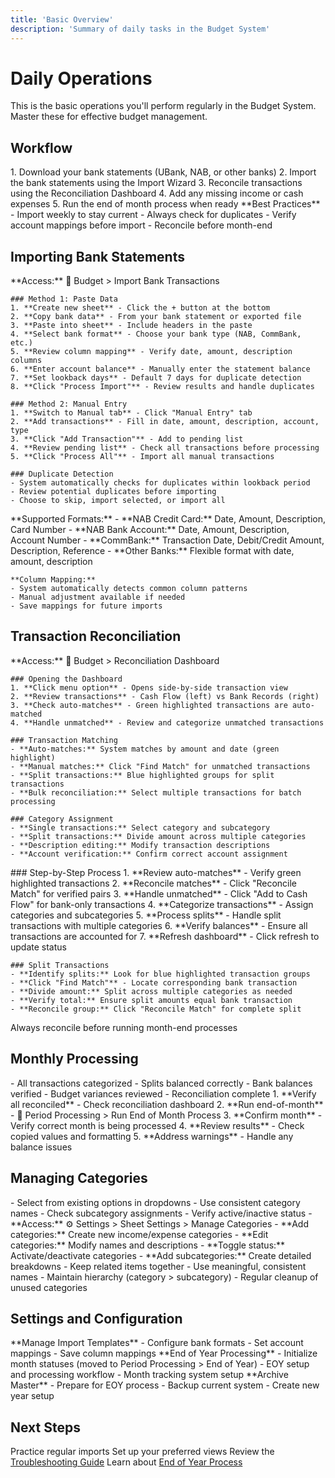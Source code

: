```yaml
---
title: 'Basic Overview'
description: 'Summary of daily tasks in the Budget System'
---
```


# Daily Operations

<Note>
  This is the basic operations you'll perform regularly in the Budget
  System. Master these for effective budget management.
</Note>

## Workflow

<Steps>
  1. Download your bank statements (UBank, NAB, or other banks)
  2. Import the bank statements using the Import Wizard
  3. Reconcile transactions using the Reconciliation Dashboard
  4. Add any missing income or cash expenses
  5. Run the end of month process when ready
</Steps>

<Tip>
  **Best Practices** - Import weekly to stay current - Always check for
  duplicates - Verify account mappings before import - Reconcile before month-end
</Tip>

## Importing Bank Statements

<AccordionGroup>
  <Accordion title="Import Bank Transactions" icon="file-import">
    **Access:** 🏦 Budget > Import Bank Transactions

    ### Method 1: Paste Data
    1. **Create new sheet** - Click the + button at the bottom
    2. **Copy bank data** - From your bank statement or exported file
    3. **Paste into sheet** - Include headers in the paste
    4. **Select bank format** - Choose your bank type (NAB, CommBank, etc.)
    5. **Review column mapping** - Verify date, amount, description columns
    6. **Enter account balance** - Manually enter the statement balance
    7. **Set lookback days** - Default 7 days for duplicate detection
    8. **Click "Process Import"** - Review results and handle duplicates

    ### Method 2: Manual Entry
    1. **Switch to Manual tab** - Click "Manual Entry" tab
    2. **Add transactions** - Fill in date, amount, description, account, type
    3. **Click "Add Transaction"** - Add to pending list
    4. **Review pending list** - Check all transactions before processing
    5. **Click "Process All"** - Import all manual transactions

    ### Duplicate Detection
    - System automatically checks for duplicates within lookback period
    - Review potential duplicates before importing
    - Choose to skip, import selected, or import all
  </Accordion>

  <Accordion title="Bank Format Support" icon="bank">
    **Supported Formats:**
    - **NAB Credit Card:** Date, Amount, Description, Card Number
    - **NAB Bank Account:** Date, Amount, Description, Account Number
    - **CommBank:** Transaction Date, Debit/Credit Amount, Description, Reference
    - **Other Banks:** Flexible format with date, amount, description

    **Column Mapping:**
    - System automatically detects common column patterns
    - Manual adjustment available if needed
    - Save mappings for future imports
  </Accordion>
</AccordionGroup>

## Transaction Reconciliation

<AccordionGroup>
  <Accordion title="Reconciliation Dashboard" icon="check-double">
    **Access:** 🏦 Budget > Reconciliation Dashboard

    ### Opening the Dashboard
    1. **Click menu option** - Opens side-by-side transaction view
    2. **Review transactions** - Cash Flow (left) vs Bank Records (right)
    3. **Check auto-matches** - Green highlighted transactions are auto-matched
    4. **Handle unmatched** - Review and categorize unmatched transactions

    ### Transaction Matching
    - **Auto-matches:** System matches by amount and date (green highlight)
    - **Manual matches:** Click "Find Match" for unmatched transactions
    - **Split transactions:** Blue highlighted groups for split transactions
    - **Bulk reconciliation:** Select multiple transactions for batch processing

    ### Category Assignment
    - **Single transactions:** Select category and subcategory
    - **Split transactions:** Divide amount across multiple categories
    - **Description editing:** Modify transaction descriptions
    - **Account verification:** Confirm correct account assignment
  </Accordion>

  <Accordion title="Reconciliation Process" icon="arrows-split-up-and-left">
    ### Step-by-Step Process
    1. **Review auto-matches** - Verify green highlighted transactions
    2. **Reconcile matches** - Click "Reconcile Match" for verified pairs
    3. **Handle unmatched** - Click "Add to Cash Flow" for bank-only transactions
    4. **Categorize transactions** - Assign categories and subcategories
    5. **Process splits** - Handle split transactions with multiple categories
    6. **Verify balances** - Ensure all transactions are accounted for
    7. **Refresh dashboard** - Click refresh to update status

    ### Split Transactions
    - **Identify splits:** Look for blue highlighted transaction groups
    - **Click "Find Match"** - Locate corresponding bank transaction
    - **Divide amount:** Split across multiple categories as needed
    - **Verify total:** Ensure split amounts equal bank transaction
    - **Reconcile group:** Click "Reconcile Match" for complete split
  </Accordion>
</AccordionGroup>

<Warning>Always reconcile before running month-end processes</Warning>

## Monthly Processing

<CardGroup cols={2}>
<Card title="Pre-Process Checklist" icon="list-check">
- All transactions categorized
- Splits balanced correctly
- Bank balances verified
- Budget variances reviewed
- Reconciliation complete
  </Card>

<Card title="Running Month-End" icon="calendar-check">
1. **Verify all reconciled** - Check reconciliation dashboard
2. **Run end-of-month** - 📅 Period Processing > Run End of Month Process
3. **Confirm month** - Verify correct month is being processed
4. **Review results** - Check copied values and formatting
5. **Address warnings** - Handle any balance issues
  </Card>
</CardGroup>

## Managing Categories

<Tabs>
  <Tab title="Using Categories">
    - Select from existing options in dropdowns
    - Use consistent category names
    - Check subcategory assignments
    - Verify active/inactive status
  </Tab>

  <Tab title="Managing Categories">
    - **Access:** ⚙️ Settings > Sheet Settings > Manage Categories
    - **Add categories:** Create new income/expense categories
    - **Edit categories:** Modify names and descriptions
    - **Toggle status:** Activate/deactivate categories
    - **Add subcategories:** Create detailed breakdowns
  </Tab>

  <Tab title="Category Organization">
    - Keep related items together
    - Use meaningful, consistent names
    - Maintain hierarchy (category > subcategory)
    - Regular cleanup of unused categories
  </Tab>
</Tabs>

## Settings and Configuration

<CardGroup cols={3}>
<Card title="Import Settings" icon="gear">
**Manage Import Templates**
- Configure bank formats
- Set account mappings
- Save column mappings
  </Card>

<Card title="Month Management" icon="calendar">
**End of Year Processing**
- Initialize month statuses (moved to Period Processing > End of Year)
- EOY setup and processing workflow
- Month tracking system setup
  </Card>

<Card title="Advanced Settings" icon="warning">
**Archive Master**
- Prepare for EOY process
- Backup current system
- Create new year setup
  </Card>
</CardGroup>

## Next Steps

<Check>Practice regular imports</Check>
<Check>Set up your preferred views</Check>
<Check>Review the [Troubleshooting Guide](../troubleshooting/common-issues.md)</Check>
<Check>Learn about [End of Year Process](../yearly-tasks/end-of-year/overview.md)</Check>